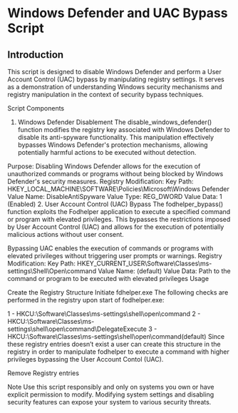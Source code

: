 # Windows Defender and UAC Bypass Script

## Introduction
This script is designed to disable Windows Defender and perform a User Account Control (UAC) bypass by manipulating registry settings. It serves as a demonstration of understanding Windows security mechanisms and registry manipulation in the context of security bypass techniques.

Script Components
1. Windows Defender Disablement
The disable_windows_defender() function modifies the registry key associated with Windows Defender to disable its anti-spyware functionality. This manipulation effectively bypasses Windows Defender's protection mechanisms, allowing potentially harmful actions to be executed without detection.

Purpose:
Disabling Windows Defender allows for the execution of unauthorized commands or programs without being blocked by Windows Defender's security measures.
Registry Modification:
Key Path: HKEY_LOCAL_MACHINE\SOFTWARE\Policies\Microsoft\Windows Defender
Value Name: DisableAntiSpyware
Value Type: REG_DWORD
Value Data: 1 (Enabled)
2. User Account Control (UAC) Bypass
The fodhelper_bypass() function exploits the Fodhelper application to execute a specified command or program with elevated privileges. This bypasses the restrictions imposed by User Account Control (UAC) and allows for the execution of potentially malicious actions without user consent.


Bypassing UAC enables the execution of commands or programs with elevated privileges without triggering user prompts or warnings.
Registry Modification:
Key Path: HKEY_CURRENT_USER\Software\Classes\ms-settings\Shell\Open\command
Value Name: (default)
Value Data: Path to the command or program to be executed with elevated privileges
Usage

Create the Registry Structure
Initiate fdhelper.exe
The following checks are performed in the registry upon start of fodhelper.exe:

1 - HKCU:\Software\Classes\ms-settings\shell\open\command
2 - HKCU:\Software\Classes\ms-settings\shell\open\command\DelegateExecute
3 - HKCU:\Software\Classes\ms-settings\shell\open\command\(default)
Since these registry entries doesn’t exist a user can create this structure in the registry in order to manipulate fodhelper to execute a command with higher privileges bypassing the User Account Contol (UAC).

Remove Registry entries

Note
Use this script responsibly and only on systems you own or have explicit permission to modify.
Modifying system settings and disabling security features can expose your system to various security threats.
